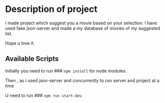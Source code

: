 # Description of project

I made project which suggest you a movie based on your selection. I have used fake json-server and made a my database of movies of my suggested list.

Hope u love it.

## Available Scripts

Initially you need to run  ### `npm install` for node modules.

Then , as i used json-server and concurrently to run server and project at a time 

U need to run ### `npm run start:dev`.



